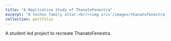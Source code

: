 ```yaml
---
title: "A Replicative Study of ThanatoFenestra"
excerpt: "A techno family altar.<br/><img src='/images/thanatofenestra_portfolio_pic.jpg' width='500px'>"
collection: portfolio
---
```


A student led project to recreate ThanatoFenestra. 
